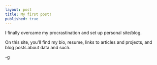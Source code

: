 ```yaml
---
layout: post
title: My first post!
published: true
---
```

I finally overcame my procrastination and set up personal site/blog.

On this site, you'll find my bio, resume, links to articles and projects, and blog posts about data and such.

-g


